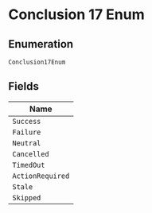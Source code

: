 
# Conclusion 17 Enum

## Enumeration

`Conclusion17Enum`

## Fields

| Name |
|  --- |
| `Success` |
| `Failure` |
| `Neutral` |
| `Cancelled` |
| `TimedOut` |
| `ActionRequired` |
| `Stale` |
| `Skipped` |


